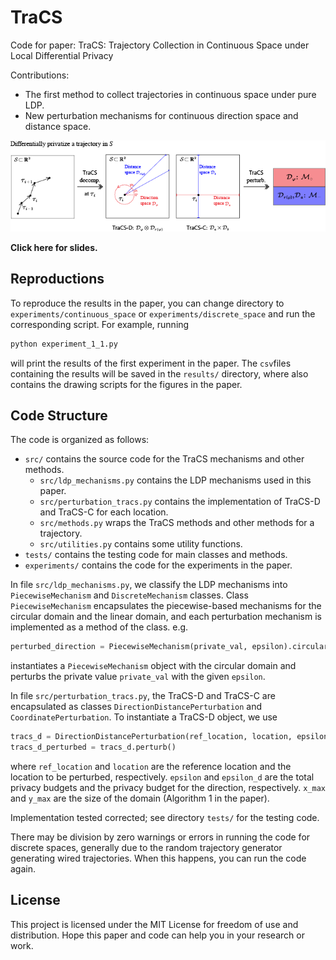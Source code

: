# TraCS

Code for paper: TraCS: Trajectory Collection in Continuous Space under Local
Differential Privacy

Contributions:
- The first method to collect trajectories in continuous space under pure LDP.
- New perturbation mechanisms for continuous direction space and distance space.

![poster.png](others/poster.png)

**Click here for slides.**

## Reproductions

To reproduce the results in the paper, you can change directory to `experiments/continuous_space` or
`experiments/discrete_space` and run the corresponding script.
For example, running
```bash
python experiment_1_1.py
```
will print the results of the first experiment in the paper.
The `csv`files containing the results will be saved in the `results/` directory, 
where also contains the drawing scripts for the figures in the paper. 


## Code Structure

The code is organized as follows:
- `src/` contains the source code for the TraCS mechanisms and other methods.
    - `src/ldp_mechanisms.py` contains the LDP mechanisms used in this paper.
    - `src/perturbation_tracs.py` contains the implementation of TraCS-D and TraCS-C for each location.
    - `src/methods.py` wraps the TraCS methods and other methods for a trajectory.
    - `src/utilities.py` contains some utility functions.
- `tests/` contains the testing code for main classes and methods.
- `experiments/` contains the code for the experiments in the paper.

In file `src/ldp_mechanisms.py`, we classify the LDP mechanisms into `PiecewiseMechanism` and `DiscreteMechanism` classes.
Class `PiecewiseMechanism` encapsulates the piecewise-based mechanisms for the circular domain and the linear domain,
and each perturbation mechanism is implemented as a method of the class. e.g.
```python
perturbed_direction = PiecewiseMechanism(private_val, epsilon).circular_perturbation()
```
instantiates a `PiecewiseMechanism` object with the circular domain and perturbs the private value `private_val` with the given `epsilon`.

In file `src/perturbation_tracs.py`, the
TraCS-D and TraCS-C are encapsulated as classes `DirectionDistancePerturbation` and `CoordinatePerturbation`.
To instantiate a TraCS-D object, we use
```python
tracs_d = DirectionDistancePerturbation(ref_location, location, epsilon, epsilon_d, x_max, y_max)
tracs_d_perturbed = tracs_d.perturb()
```
where `ref_location` and `location` are the reference location and the location to be perturbed, respectively.
`epsilon` and `epsilon_d` are the total privacy budgets and the privacy budget for the direction, respectively.
`x_max` and `y_max` are the size of the domain (Algorithm 1 in the paper).

Implementation tested corrected; see directory `tests/` for the testing code.

There may be division by zero warnings or errors in running the code for discrete spaces,
generally due to the random trajectory generator generating wired trajectories.
When this happens, you can run the code again.

## License

This project is licensed under the MIT License for freedom of use and distribution.
Hope this paper and code can help you in your research or work.
